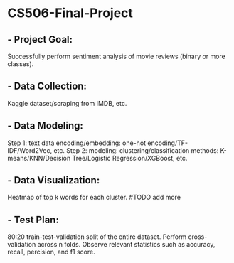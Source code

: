 # CS506-Final-Project

## - Project Goal:
Successfully perform sentiment analysis of movie reviews (binary or more classes).

## - Data Collection:
Kaggle dataset/scraping from IMDB, etc.

## - Data Modeling:
Step 1: text data encoding/embedding: one-hot encoding/TF-IDF/Word2Vec, etc.
Step 2: modeling: clustering/classification methods: K-means/KNN/Decision Tree/Logistic Regression/XGBoost, etc.

## - Data Visualization:
Heatmap of top k words for each cluster. #TODO add more

## - Test Plan:
80:20 train-test-validation split of the entire dataset. Perform cross-validation across n folds. 
Observe relevant statistics such as accuracy, recall, percision, and f1 score.

